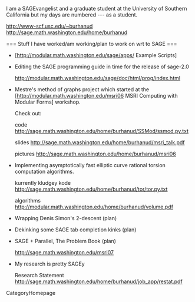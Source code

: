 I am a SAGEvangelist and a graduate student at the University of Southern California but my days are numbered --- as a student.

  http://www-scf.usc.edu/~burhanud   http://sage.math.washington.edu/home/burhanud


=== Stuff I have worked/am working/plan to work on wrt to SAGE ===

* [http://modular.math.washington.edu/sage/apps/ Example Scripts]


* Editing the SAGE programming guide in time for the release of sage-2.0

  http://modular.math.washington.edu/sage/doc/html/prog/index.html

* Mestre's method of graphs project which started at the  [http://modular.math.washington.edu/msri06 MSRI Computing with Modular Forms] workshop. 

  Check out: 

    code http://sage.math.washington.edu/home/burhanud/SSMod/ssmod.py.txt

    slides http://sage.math.washington.edu/home/burhanud/msri_talk.pdf 

    pictures http://sage.math.washington.edu/home/burhanud/msri06 

* Implementing asymptotically fast elliptic curve rational torsion computation algorithms. 

  kurrently kludgey kode http://sage.math.washington.edu/home/burhanud/tor/tor.py.txt

  algorithms http://modular.math.washington.edu/home/burhanud/volume.pdf

* Wrapping Denis Simon's 2-descent (plan)

* Dekinking some SAGE tab completion kinks (plan)

* SAGE + Parallel, The Problem Book (plan)
  
  http://sage.math.washington.edu/msri07


* My research is pretty SAGEy

  Research Statement http://sage.math.washington.edu/home/burhanud/job_app/restat.pdf

CategoryHomepage
